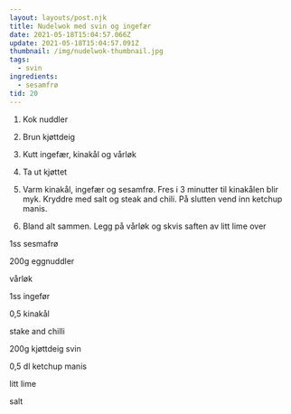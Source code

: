 ```yaml
---
layout: layouts/post.njk
title: Nudelwok med svin og ingefær
date: 2021-05-18T15:04:57.066Z
update: 2021-05-18T15:04:57.091Z
thumbnail: /img/nudelwok-thumbnail.jpg
tags:
  - svin
ingredients:
  - sesamfrø
tid: 20
---
```


1. Kok nuddler

2. Brun kjøttdeig

3. Kutt ingefær, kinakål og vårløk

4. Ta ut kjøttet

5. Varm kinakål, ingefær og sesamfrø. Fres i 3 minutter til kinakålen blir myk. Kryddre med salt og steak and chili. På slutten vend inn ketchup manis.

6. Bland alt sammen. Legg på vårløk og skvis saften av litt lime over

1ss sesmafrø

200g eggnuddler

vårløk

1ss ingefør

0,5 kinakål

stake and chilli

200g kjøttdeig svin

0,5 dl ketchup manis

litt lime

salt
